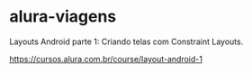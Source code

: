 # alura-viagens

Layouts Android parte 1: Criando telas com Constraint Layouts.

https://cursos.alura.com.br/course/layout-android-1